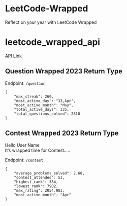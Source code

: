 # LeetCode-Wrapped

Reflect on your year with LeetCode Wrapped


# leetcode_wrapped_api

[API Link](https://vivacious-tweed-jacket-slug.cyclic.app/)

## Question Wrapped 2023 Return Type

Endpoint: ```/question```

```
{
    "max_streak": 260,
    "most_active_day": "13,Apr",
    "most_active_month": "May",
    "total_active_days": 335,
    "total_questions_solved": 2818
}
```

## Contest Wrapped 2023 Return Type
Hello User Name <br>
It’s wrapped time for Contest.....

Endpoint: ```/contest```

```
{
    "average_problems_solved": 2.68,
    "contest_attended": 53,
    "highest_rank": 384,
    "lowest_rank": 7982,
    "max_rating": 2054.983,
    "most_active_month": "Apr"
}
```

